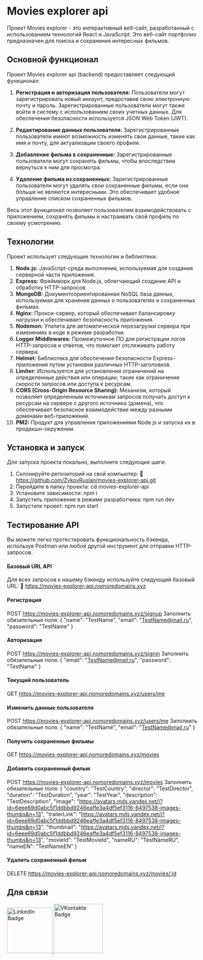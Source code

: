 <h1>Movies explorer api</h1>

Проект Movies explorer - это интерактивный веб-сайт, разработанный с использованием технологий React и JavaScript. Это веб-сайт портфолио предназначен для поиска и сохранения интересных фильмов. 

## Основной функционал

Проект Movies explorer api (backend) предоставляет следующий функционал:

1. **Регистрация и авторизация пользователя:** Пользователи могут зарегистрировать новый аккаунт, предоставив свою электронную почту и пароль. Зарегистрированные пользователи могут также войти в систему с использованием своих учетных данных. Для обеспечения безопасности используется JSON Web Token (JWT).

2. **Редактирование данных пользователя:** Зарегистрированные пользователи имеют возможность изменять свои данные, такие как имя и почту, для актуализации своего профиля.

3. **Добавление фильма в сохраненные:** Зарегистрированные пользователи могут сохранять фильмы, чтобы впоследствии вернуться к ним для просмотра.

4. **Удаление фильма из сохраненных:** Зарегистрированные пользователи могут удалять свои сохраненные фильмы, если они больше не являются интересными. Это обеспечивает удобное управление списком сохраненных фильмов.

Весь этот функционал позволяет пользователям взаимодействовать с приложением, сохранять фильмы и настраивать свой профиль по своему усмотрению.

## Технологии

Проект использует следующие технологии и библиотеки:

1. **Node.js:** JavaScript-среда выполнения, используемая для создания серверной части приложения.
2. **Express:** Фреймворк для Node.js, облегчающий создание API и обработку HTTP-запросов.
3. **MongoDB:** Документоориентированная NoSQL база данных, используемая для хранения данных о пользователях и сохраненных фильмах.
4. **Nginx:** Прокси-сервер, который обеспечивает балансировку нагрузки и обеспечивает безопасность приложения.
5. **Nodemon:** Утилита для автоматической перезагрузки сервера при изменениях в коде в режиме разработки.
6. **Logger Middlewares:** Промежуточное ПО для регистрации логов HTTP-запросов и ответов, что помогает отслеживать работу сервера.
7. **Helmet:** Библиотека для обеспечения безопасности Express-приложения путем установки различных HTTP-заголовков.
8. **Limiter:** Используется для установления ограничений на определенные действия или операции, такие как ограничение скорости запросов или доступа к ресурсам.
9. **CORS (Cross-Origin Resource Sharing):** Механизм, который позволяет определенным источникам запросов получать доступ к ресурсам на сервере с другого источника (домена), что обеспечивает безопасное взаимодействие между разными доменами веб-приложений.
10. **PM2:** Продукт для управления приложениями Node.js и запуска их в продакшн-окружении.

## Установка и запуск

Для запуска проекта локально, выполните следующие шаги:

1. Склонируйте репозиторий на свой компьютер: 🔗 https://github.com/ZykovRuslan/movies-explorer-api.git
2. Перейдите в папку проекта: cd movies-explorer-api
3. Установите зависимости: npm i
4. Запустить приложение в режиме разработчика: npm run dev
5. Запустите проект: npm run start

## Тестирование API

Вы можете легко протестировать функциональность бэкенда, используя Postman или любой другой инструмент для отправки HTTP-запросов.

#### Базовый URL API

Для всех запросов к нашему бэкенду используйте следующий базовый URL: 🔗 https://movies-explorer-api.nomoredomains.xyz

#### Регистрация
POST https://movies-explorer-api.nomoredomains.xyz/signup
Заполнить обязательные поля:
{
    "name": "TestName",
    "email": "TestName@mail.ru",
    "password": "TestName"
}

#### Авторизация
POST https://movies-explorer-api.nomoredomains.xyz/signin
Заполнить обязательные поля:
{
    "email": "TestName@mail.ru",
    "password": "TestName"
}

#### Текущий пользователь 
GET https://movies-explorer-api.nomoredomains.xyz/users/me

#### Изменить данные пользователя
POST https://movies-explorer-api.nomoredomains.xyz/users/me
Заполнить обязательные поля:
{
    "name": "TestName",
    "email": "TestName@mail.ru"
}

#### Получить сохраненные фильмы
GET https://movies-explorer-api.nomoredomains.xyz/movies

#### Добавить сохраненный фильм
POST https://movies-explorer-api.nomoredomains.xyz/movies
Заполнить обязательные поля:
{
    "country": "TestCountry",
    "director": "TestDirector",
    "duration": "TestDuration",
    "year": "TestYear",
    "description": "TestDescription",
    "image": "https://avatars.mds.yandex.net/i?id=6eee69d0abc5f1ddbbd9246eaffe3a4df5ef3116-8497538-images-thumbs&n=13",
    "trailerLink": "https://avatars.mds.yandex.net/i?id=6eee69d0abc5f1ddbbd9246eaffe3a4df5ef3116-8497538-images-thumbs&n=13",
    "thumbnail": "https://avatars.mds.yandex.net/i?id=6eee69d0abc5f1ddbbd9246eaffe3a4df5ef3116-8497538-images-thumbs&n=13",
    "movieId": "TestMovieId",
    "nameRU": "TestNameRU",
    "nameEN": "TestNameEN"
}

#### Удалить сохраненный фильм
DELETE https://movies-explorer-api.nomoredomains.xyz/movies/:id

## Для связи
  <a href="https://linkedin.com/in/ruslan-zykov/">
    <img src="https://img.shields.io/badge/Linkedin-blue?style=for-the-badge&logo=linkedin&logoColor=white" alt="LinkedIn Badge" width="120"/>
  </a>
  <a href="https://vk.com/r_u_sl_i_k">
    <img src="https://img.shields.io/badge/Vkontakte-blue?style=for-the-badge&logo=vk&logoColor=white" alt="VKontakte Badge" width="130"/>
  </a>

